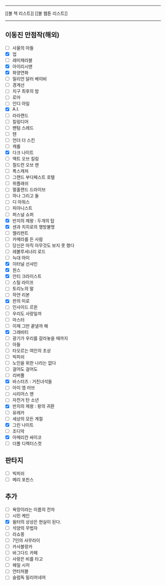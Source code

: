 ***
[[볼 책 리스트]]
[[볼 웹툰 리스트]]
*** 

## 이동진 만점작(해외) 
- [ ] 사울의 아들
- [x] 업
- [ ] 레미제라블
- [x] 아이리시맨
- [x] 화양연화
- [ ] 밀리언 달러 베이비
- [ ] 경계선
- [ ] 지구 최후의 밤
- [ ] 로마
- [ ] 인디 아일
- [x] A.I.
- [ ] 라라랜드
- [ ] 킬링디어
- [ ] 팬텀 스레드
- [ ] 텐
- [ ] 언더 더 스킨
- [ ] 캐롤
- [x] 다크 나이트
- [ ] 액트 오브 킬링
- [ ] 칠드런 오브 맨
- [ ] 폭스캐처
- [ ] 그랜드 부다페스트 호텔
- [ ] 위플래쉬
- [ ] 멀홀랜드 드라이브
- [ ] 하나 그리고 둘
- [ ] 디 아워스
- [ ] 피아니스트
- [ ] 퍼스널 쇼퍼
- [x] 반지의 제왕 : 두개의 탑
- [x] 센과 치히로의 행방불명
- [ ] 엘리펀트
- [ ] 카메라를 든 사람
- [ ] 당신은 아직 아무것도 보지 못 했다
- [ ] 레볼루셔너리 로드
- [ ] 늑대 아이
- [x] 이터널 선샤인
- [x] 원스
- [x] 안티 크라이스트
- [ ] 스틸 라이프
- [ ] 토리노의 말
- [ ] 하얀 리본
- [x] 판의 미로
- [ ] 인사이드 르윈
- [ ] 우리도 사랑일까
- [ ] 마스터
- [ ] 이제 그만 끝낼까 해
- [x] 그래비티
- [ ] 광기가 우리를 갈라놓을 때까지
- [ ] 아들
- [ ] 타오르는 여인의 초상
- [ ] 빅피쉬
- [ ] 노인을 위한 나라는 없다
- [ ] 걸어도 걸어도
- [ ] 리버풀
- [x] 바스터즈 : 거친녀석들
- [ ] 아이 엠 러브
- [ ] 시리어스 맨
- [ ] 자전거 탄 소년
- [x] 반지의 제왕 : 왕의 귀환
- [ ] 유레카
- [ ] 세상의 모든 계절
- [x] 그린 나이트
- [ ] 조디악
- [x] 아메리칸 싸이코
- [ ] 더폴 디렉터스컷

## 판타지

- [ ] 빅피쉬
- [ ] 메리 포핀스

## 추가

- [ ] 욕망이라는 이름의 전차
- [ ] 시민 케인
- [x] 윌터의 상상은 현실이 된다.
- [ ] 석양의 무법자
- [ ] 라쇼몽
- [ ] 7인의 사무라이
- [ ] 카사블랑카
- [ ] 바그다드 카페
- [ ] 사랑은 비를 타고
- [ ] 헤일 시저
- [ ] 언터처블
- [ ] 슬럼독 밀리어네어